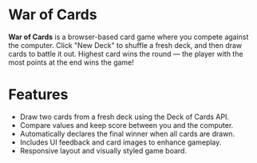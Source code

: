 # War of Cards

**War of Cards** is a browser-based card game where you compete against the computer. Click "New Deck" to shuffle a fresh deck, and then draw cards to battle it out. Highest card wins the round — the player with the most points at the end wins the game!

# Features

- Draw two cards from a fresh deck using the Deck of Cards API.
- Compare values and keep score between you and the computer.
- Automatically declares the final winner when all cards are drawn.
- Includes UI feedback and card images to enhance gameplay.
- Responsive layout and visually styled game board.